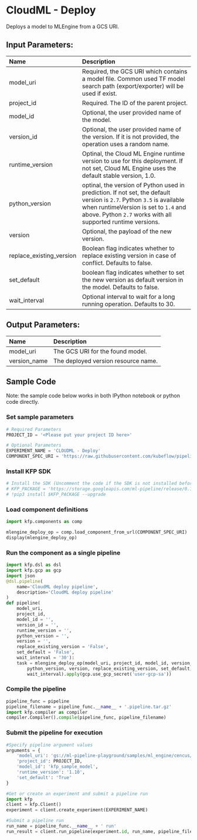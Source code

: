 
# CloudML - Deploy

Deploys a model to MLEngine from a GCS URI.

## Input Parameters:
Name | Description
:--- | :----------
model_uri | Required, the GCS URI which contains a model file. Common used TF model search path (export/exporter) will be used if exist. 
project_id | Required. The ID of the parent project.
model_id | Optional, the user provided name of the model.
version_id | Optional, the user provided name of the version. If it is not provided, the operation uses a random name.
runtime_version | Optinal, the Cloud ML Engine runtime version to use for this deployment. If not set, Cloud ML Engine uses the default stable version, 1.0. 
python_version | optinal, the version of Python used in prediction. If not set, the default version is `2.7`. Python `3.5` is available when runtimeVersion is set to `1.4` and above. Python `2.7` works with all supported runtime versions.
version | Optional, the payload of the new version.
replace_existing_version | Boolean flag indicates whether to replace existing version in case of conflict. Defaults to false.
set_default | boolean flag indicates whether to set the new version as default version in the model. Defaults to false.
wait_interval | Optional interval to wait for a long running operation. Defaults to 30.

## Output Parameters:
Name | Description
:--- | :----------
model_uri | The GCS URI for the found model.
version_name | The deployed version resource name.

## Sample Code

Note: the sample code below works in both IPython notebook or python code directly.

### Set sample parameters


```python
# Required Parameters
PROJECT_ID = '<Please put your project ID here>'

# Optional Parameters
EXPERIMENT_NAME = 'CLOUDML - Deploy'
COMPONENT_SPEC_URI = 'https://raw.githubusercontent.com/kubeflow/pipelines/master/components/gcp/ml_engine/deploy/component.yaml'
```

### Install KFP SDK


```python
# Install the SDK (Uncomment the code if the SDK is not installed before)
# KFP_PACKAGE = 'https://storage.googleapis.com/ml-pipeline/release/0.1.11/kfp.tar.gz'
# !pip3 install $KFP_PACKAGE --upgrade
```

### Load component definitions


```python
import kfp.components as comp

mlengine_deploy_op = comp.load_component_from_url(COMPONENT_SPEC_URI)
display(mlengine_deploy_op)
```

### Run the component as a single pipeline


```python
import kfp.dsl as dsl
import kfp.gcp as gcp
import json
@dsl.pipeline(
    name='CloudML deploy pipeline',
    description='CloudML deploy pipeline'
)
def pipeline(
    model_uri,
    project_id,
    model_id = '',
    version_id = '',
    runtime_version = '',
    python_version = '',
    version = '',
    replace_existing_version = 'False',
    set_default = 'False',
    wait_interval = '30'):
    task = mlengine_deploy_op(model_uri, project_id, model_id, version_id, runtime_version, 
        python_version, version, replace_existing_version, set_default, 
        wait_interval).apply(gcp.use_gcp_secret('user-gcp-sa'))
```

### Compile the pipeline


```python
pipeline_func = pipeline
pipeline_filename = pipeline_func.__name__ + '.pipeline.tar.gz'
import kfp.compiler as compiler
compiler.Compiler().compile(pipeline_func, pipeline_filename)
```

### Submit the pipeline for execution


```python
#Specify pipeline argument values
arguments = {
    'model_uri': 'gs://ml-pipeline-playground/samples/ml_engine/cencus/trained_model/',
    'project_id': PROJECT_ID,
    'model_id': 'kfp_sample_model',
    'runtime_version': '1.10',
    'set_default': 'True'
}

#Get or create an experiment and submit a pipeline run
import kfp
client = kfp.Client()
experiment = client.create_experiment(EXPERIMENT_NAME)

#Submit a pipeline run
run_name = pipeline_func.__name__ + ' run'
run_result = client.run_pipeline(experiment.id, run_name, pipeline_filename, arguments)
```
